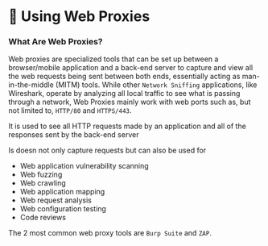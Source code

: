 # 🌉 Using Web Proxies

### What Are Web Proxies?

Web proxies are specialized tools that can be set up between a browser/mobile application and a back-end server to capture and view all the web requests being sent between both ends, essentially acting as man-in-the-middle (MITM) tools. While other `Network Sniffing` applications, like Wireshark, operate by analyzing all local traffic to see what is passing through a network, Web Proxies mainly work with web ports such as, but not limited to, `HTTP/80` and `HTTPS/443`.

It is used to see all HTTP requests made by an application and all of the responses sent by the back-end server

Is doesn not only capture requests but can also be used for&#x20;

* Web application vulnerability scanning
* Web fuzzing
* Web crawling
* Web application mapping
* Web request analysis
* Web configuration testing
* Code reviews

The 2 most common web proxy tools are `Burp Suite` and `ZAP`.
